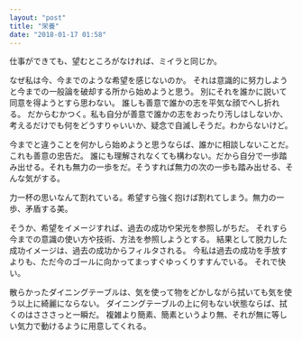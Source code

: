 ```yaml
---
layout: "post"
title: "栄養"
date: "2018-01-17 01:58"
---
```

仕事ができても、望むところがなければ、ミイラと同じか。

なぜ私は今、今までのような希望を感じないのか。
それは意識的に努力しようと今までの一般論を破却する所から始めようと思う。
別にそれを誰かに説いて同意を得ようとすら思わない。
誰しも善意で誰かの志を平気な顔でへし折れる。
だからむかつく。私も自分が善意で誰かの志をおったり汚しはしないか、考えるだけでも何をどうすりゃいいか、疑念で自滅しそうだ。わからないけど。

今までと違うことを何かしら始めようと思うならば、誰かに相談しないことだ。これも善意の忠告だ。
誰にも理解されなくても構わない。だから自分で一歩踏み出せる。それも無力の一歩をだ。そうすれば無力の次の一歩も踏み出せる、そんな気がする。

力一杯の思いなんて割れている。希望すら強く抱けば割れてしまう。無力の一歩、矛盾する美。

そうか、希望をイメージすれば、過去の成功や栄光を参照しがちだ。
それすら今までの意識の使い方や技術、方法を参照しようとする。
結果として脱力した成功イメージは、過去の成功からフィルタされる。
今私は過去の成功を手放すよりも、ただ今のゴールに向かってまっすぐゆっくりすすんでいる。
それで快い。

散らかったダイニングテーブルは、気を使って物をどかしながら拭いても気を使う以上に綺麗にならない。
ダイニングテーブルの上に何もない状態ならば、拭くのはさささっと一瞬だ。
複雑より簡素、簡素というより無、それが無に等しい気力で動けるように用意してくれる。
